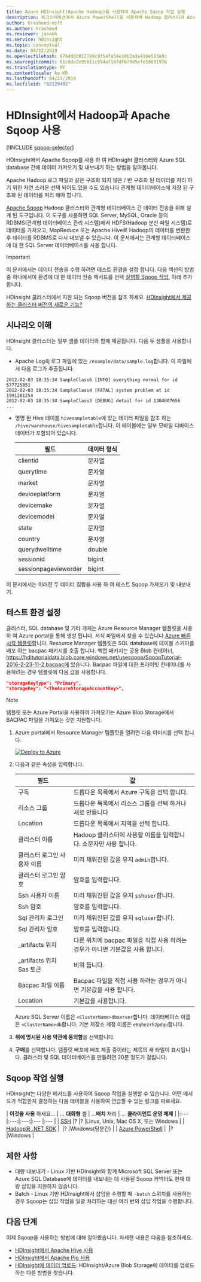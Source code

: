 ```yaml
---
title: Azure HDInsight(Apache Hadoop)를 사용하여 Apache Sqoop 작업 실행
description: 워크스테이션에서 Azure PowerShell을 사용하여 Hadoop 클러스터와 Azure SQL 데이터베이스 간에 Sqoop 가져오기 및 내보내기를 실행하는 방법을 알아봅니다.
author: hrasheed-msft
ms.author: hrasheed
ms.reviewer: jasonh
ms.service: hdinsight
ms.topic: conceptual
ms.date: 04/12/2019
ms.openlocfilehash: 6764d8d812789c9f54fa59e10b2a3e416e583a9c
ms.sourcegitcommit: 61c8de2e95011c094af18fdf679d5efe5069197b
ms.translationtype: MT
ms.contentlocale: ko-KR
ms.lasthandoff: 04/23/2019
ms.locfileid: "62129402"
---
```

# <a name="use-apache-sqoop-with-hadoop-in-hdinsight"></a>HDInsight에서 Hadoop과 Apache Sqoop 사용
[!INCLUDE [sqoop-selector](../../../includes/hdinsight-selector-use-sqoop.md)]

HDInsight에서 Apache Sqoop를 사용 하 여 HDInsight 클러스터와 Azure SQL database 간에 데이터 가져오기 및 내보내기 하는 방법을 알아봅니다.

Apache Hadoop 로그 파일과 같은 구조화 되지 않은 / 반 구조화 된 데이터를 처리 하기 위한 자연 스러운 선택 되어도 있을 수도 있습니다 관계형 데이터베이스에 저장 된 구조화 된 데이터를 처리 해야 합니다.

[Apache Sqoop](https://sqoop.apache.org/docs/1.99.7/user.html) Hadoop 클러스터와 관계형 데이터베이스 간 데이터 전송을 위해 설계 된 도구입니다. 이 도구를 사용하면 SQL Server, MySQL, Oracle 등의 RDBMS(관계형 데이터베이스 관리 시스템)에서 HDFS(Hadoop 분산 파일 시스템)로 데이터를 가져오고, MapReduce 또는 Apache Hive로 Hadoop의 데이터를 변환한 후 데이터를 RDBMS로 다시 내보낼 수 있습니다. 이 문서에서는 관계형 데이터베이스에 대 한 SQL Server 데이터베이스를 사용 합니다.

> [!IMPORTANT]  
> 이 문서에서는 데이터 전송을 수행 하려면 테스트 환경을 설정 합니다. 다음 섹션의 방법 중 하나에서이 환경에 대 한 데이터 전송 메서드를 선택 [실행할 Sqoop 작업](#run-sqoop-jobs), 아래 추가 합니다.

HDInsight 클러스터에서 지원 되는 Sqoop 버전을 참조 하세요. [HDInsight에서 제공 하는 클러스터 버전의 새로운 기능?](../hdinsight-component-versioning.md)

## <a name="understand-the-scenario"></a>시나리오 이해

HDInsight 클러스터는 일부 샘플 데이터와 함께 제공됩니다. 다음 두 샘플을 사용합니다.

* Apache Log4j 로그 파일에 있는 `/example/data/sample.log`합니다. 이 파일에서 다음 로그가 추출됩니다.

```text
2012-02-03 18:35:34 SampleClass6 [INFO] everything normal for id 577725851
2012-02-03 18:35:34 SampleClass4 [FATAL] system problem at id 1991281254
2012-02-03 18:35:34 SampleClass3 [DEBUG] detail for id 1304807656
...
```

* 명명 된 Hive 테이블 `hivesampletable`에 있는 데이터 파일을 참조 하는 `/hive/warehouse/hivesampletable`합니다. 이 테이블에는 일부 모바일 디바이스 데이터가 포함되어 있습니다.
  
  | 필드 | 데이터 형식 |
  | --- | --- |
  | clientid |문자열 |
  | querytime |문자열 |
  | market |문자열 |
  | deviceplatform |문자열 |
  | devicemake |문자열 |
  | devicemodel |문자열 |
  | state |문자열 |
  | country |문자열 |
  | querydwelltime |double |
  | sessionid |bigint |
  | sessionpagevieworder |bigint |

이 문서에서는 이러한 두 데이터 집합을 사용 하 여 테스트 Sqoop 가져오기 및 내보내기.

## <a name="create-cluster-and-sql-database"></a>테스트 환경 설정
클러스터, SQL database 및 기타 개체는 Azure Resource Manager 템플릿을 사용 하 여 Azure portal을 통해 생성 됩니다. 서식 파일에서 찾을 수 있습니다 [Azure 빠른 시작 템플릿](https://azure.microsoft.com/resources/templates/101-hdinsight-linux-with-sql-database/)합니다. Resource Manager 템플릿은 SQL database에 테이블 스키마를 배포 하는 bacpac 패키지를 호출 합니다.  백업 패키지는 공용 Blob 컨테이너, https://hditutorialdata.blob.core.windows.net/usesqoop/SqoopTutorial-2016-2-23-11-2.bacpac에 있습니다. Bacpac 파일에 대한 프라이빗 컨테이너를 사용하려는 경우 템플릿에 다음 값을 사용합니다.

```json
"storageKeyType": "Primary",
"storageKey": "<TheAzureStorageAccountKey>",
```

> [!NOTE]  
> 템플릿 또는 Azure Portal을 사용하여 가져오기는 Azure Blob Storage에서 BACPAC 파일을 가져오는 것만 지원합니다.

1. Azure portal에서 Resource Manager 템플릿을 열려면 다음 이미지를 선택 합니다.

    <a href="https://portal.azure.com/#create/Microsoft.Template/uri/https%3A%2F%2Fraw.githubusercontent.com%2FAzure%2Fazure-quickstart-templates%2Fmaster%2F101-hdinsight-linux-with-sql-database%2Fazuredeploy.json" target="_blank"><img src="./media/hdinsight-use-sqoop/deploy-to-azure.png" alt="Deploy to Azure"></a>

2. 다음과 같은 속성을 입력합니다.

    |필드 |값 |
    |---|---|
    |구독 |드롭다운 목록에서 Azure 구독을 선택 합니다.|
    |리소스 그룹 |드롭다운 목록에서 리소스 그룹을 선택 하거나 새로 만듭니다|
    |Location |드롭다운 목록에서 지역을 선택 합니다.|
    |클러스터 이름 |Hadoop 클러스터에 사용할 이름을 입력합니다. 소문자만 사용 합니다.|
    |클러스터 로그인 사용자 이름 |미리 채워진된 값을 유지 `admin`합니다.|
    |클러스터 로그인 암호 |암호를 입력합니다.|
    |Ssh 사용자 이름 |미리 채워진된 값을 유지 `sshuser`합니다.|
    |Ssh 암호 |암호를 입력합니다.|
    |Sql 관리자 로그인 |미리 채워진된 값을 유지 `sqluser`합니다.|
    |Sql 관리자 암호 |암호를 입력합니다.|
    |_artifacts 위치 | 다른 위치에 bacpac 파일을 직접 사용 하려는 경우가 아니면 기본값을 사용 합니다.|
    |_artifacts 위치 Sas 토큰 |비워 둡니다.|
    |Bacpac 파일 이름 |Bacpac 파일을 직접 사용 하려는 경우가 아니면 기본값을 사용 합니다.|
    |Location |기본값을 사용합니다.|

    Azure SQL Server 이름은 `<ClusterName>dbserver`합니다. 데이터베이스 이름은 `<ClusterName>db`합니다. 기본 저장소 계정 이름은 `e6qhezrh2pdqu`합니다.

3. **위에 명시된 사용 약관에 동의함**을 선택합니다.

4. **구매**를 선택합니다. 템플릿 배포에 배포 제출 중이라는 제목의 새 타일이 표시됩니다. 클러스터 및 SQL 데이터베이스를 만들려면 20분 정도가 걸립니다.

## <a name="run-sqoop-jobs"></a>Sqoop 작업 실행

HDInsight는 다양한 메서드를 사용하여 Sqoop 작업을 실행할 수 있습니다. 어떤 메서드가 적합한지 결정하는 다음 테이블을 사용하여 연습할 수 있는 링크를 따르세요.

| **이것을 사용** 하세요... | ... **대화형** 셸 | ...**배치** 처리 | ... **클라이언트 운영 체제** |
|:--- |:---:|:---:|:--- |:--- |
| [SSH](apache-hadoop-use-sqoop-mac-linux.md) |? |? |Linux, Unix, Mac OS X, 또는 Windows |
| [Hadoop용 .NET SDK](apache-hadoop-use-sqoop-dotnet-sdk.md) |&nbsp; |?  |Windows(당분간) |
| [Azure PowerShell](apache-hadoop-use-sqoop-powershell.md) |&nbsp; |? |Windows |

## <a name="limitations"></a>제한 사항

* 대량 내보내기 - Linux 기반 HDInsight와 함께 Microsoft SQL Server 또는 Azure SQL Database에 데이터를 내보내는 데 사용된 Sqoop 커넥터도 현재 대량 삽입을 지원하지 않습니다.
* Batch - Linux 기반 HDInsight에서 삽입을 수행할 때 `-batch` 스위치를 사용하는 경우 Sqoop는 삽입 작업을 일괄 처리하는 대신 여러 번의 삽입 작업을 수행합니다.

## <a name="next-steps"></a>다음 단계
이제 Sqoop을 사용하는 방법에 대해 알아봤습니다. 자세한 내용은 다음을 참조하세요.

* [HDInsight에서 Apache Hive 사용](../hdinsight-use-hive.md)
* [HDInsight에서 Apache Pig 사용](../hdinsight-use-pig.md)
* [HDInsight에 데이터 업로드](../hdinsight-upload-data.md): HDInsight/Azure Blob Storage에 데이터를 업로드하는 다른 방법을 찾습니다.
